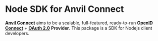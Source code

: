 # Node SDK for Anvil Connect

**[Anvil Connect](https://github.com/christiansmith/anvil-connect)** aims to be a scalable, full-featured, ready-to-run [**OpenID Connect**](http://openid.net/connect/) + [**OAuth 2.0**](http://tools.ietf.org/html/rfc6749) **Provider**. This package is a SDK for Nodejs client developers.
